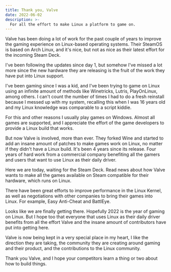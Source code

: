 ```yaml
---
title: Thank you, Valve
date: 2022-06-02
description: >-
  For all the effort to make Linux a platform to game on.
---
```


Valve has been doing a lot of work for the past couple of years to improve the gaming experience on Linux-based operating systems. Their SteamOS is based on Arch Linux, and it's nice, but not as nice as their latest effort for the incoming Steam Deck.

I've been following the updates since day 1, but somehow I've missed a lot more since the new hardware they are releasing is the fruit of the work they have put into Linux support.

I've been gaming since I was a kid, and I've been trying to game on Linux using an infinite amount of methods like Winetricks, Lutris, PlayOnLinux, among others. I can't count the number of times I had to do a fresh reinstall because I messed up with my system, recalling this when I was 16 years old and my Linux knowledge was comparable to a script kiddie.

For this and other reasons I usually play games on Windows. Almost all games are supported, and I appreciate the effort of the game developers to provide a Linux build that works.

But now Valve is involved, more than ever. They forked Wine and started to add an insane amount of patches to make games work on Linux, no matter if they didn't have a Linux build. It's been 4 years since its release. Four years of hard work from a commercial company benefiting all the gamers and users that want to use Linux as their daily driver.

Here we are today, waiting for the Steam Deck. Read news about how Valve wants to make all the games available on Steam compatible for their hardware, which runs on Linux.

There have been great efforts to improve performance in the Linux Kernel, as well as negotiations with other companies to bring their games into Linux. For example, Easy Anti-Cheat and BattlEye.

Looks like we are finally getting there. Hopefully 2022 is the year of gaming on Linux. But I hope too that everyone that uses Linux as their daily driver benefits from all the effort Valve and the insane amount of contributors have put into getting here.

Valve is now being kept in a very special place in my heart, I like the direction they are taking, the community they are creating around gaming and their product, and the contributions to the Linux community.

Thank you Valve, and I hope your competitors learn a thing or two about how to build things.
